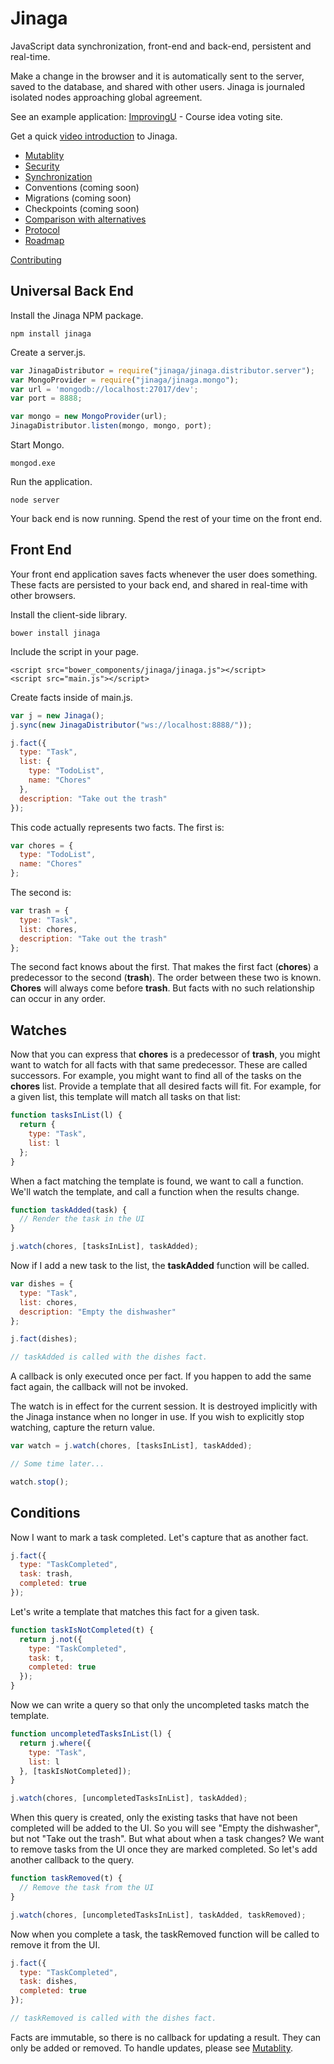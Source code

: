 # Jinaga
JavaScript data synchronization, front-end and back-end, persistent and real-time.

Make a change in the browser and it is automatically sent to the server, saved to the database, and shared with other users. Jinaga is journaled isolated nodes approaching global agreement. 

See an example application: [ImprovingU](https://jinagademo.azurewebsites.net) - Course idea voting site.

Get a quick [video introduction](https://vimeo.com/channels/jinaga) to Jinaga.

- [Mutablity](https://github.com/michaellperry/jinaga/blob/master/mutability.md)
- [Security](https://github.com/michaellperry/jinaga/blob/master/security.md)
- [Synchronization](https://github.com/michaellperry/jinaga/blob/master/synchronization.md)
- Conventions (coming soon)
- Migrations (coming soon)
- Checkpoints (coming soon)
- [Comparison with alternatives](https://github.com/michaellperry/jinaga/blob/master/alternatives.md)
- [Protocol](https://github.com/michaellperry/jinaga/blob/master/protocol.md)
- [Roadmap](https://github.com/michaellperry/jinaga/blob/master/roadmap.md)

[Contributing](https://github.com/michaellperry/jinaga/blob/master/contributing.md)

## Universal Back End

Install the Jinaga NPM package.

```
npm install jinaga
```

Create a server.js.

``` JavaScript
var JinagaDistributor = require("jinaga/jinaga.distributor.server");
var MongoProvider = require("jinaga/jinaga.mongo");
var url = 'mongodb://localhost:27017/dev';
var port = 8888;

var mongo = new MongoProvider(url);
JinagaDistributor.listen(mongo, mongo, port);
```

Start Mongo.

```
mongod.exe
```

Run the application.

```
node server
```

Your back end is now running. Spend the rest of your time on the front end.

## Front End

Your front end application saves facts whenever the user does something. These facts are persisted to your back end, and shared in real-time with other browsers.

Install the client-side library.

```
bower install jinaga
```

Include the script in your page.

```
<script src="bower_components/jinaga/jinaga.js"></script>
<script src="main.js"></script>
```

Create facts inside of main.js.

```JavaScript
var j = new Jinaga();
j.sync(new JinagaDistributor("ws://localhost:8888/"));

j.fact({
  type: "Task",
  list: {
    type: "TodoList",
    name: "Chores"
  },
  description: "Take out the trash"
});
```

This code actually represents two facts. The first is:

```JavaScript
var chores = {
  type: "TodoList",
  name: "Chores"
};
```

The second is:

```JavaScript
var trash = {
  type: "Task",
  list: chores,
  description: "Take out the trash"
};
```

The second fact knows about the first. That makes the first fact (**chores**) a predecessor to the second (**trash**). The order between these two is known. **Chores** will always come before **trash**. But facts with no such relationship can occur in any order.

## Watches

Now that you can express that **chores** is a predecessor of **trash**, you might want to watch for all facts with that same predecessor. These are called successors. For example, you might want to find all of the tasks on the **chores** list. Provide a template that all desired facts will fit. For example, for a given list, this template will match all tasks on that list:

```JavaScript
function tasksInList(l) {
  return {
    type: "Task",
    list: l
  };
}
```

When a fact matching the template is found, we want to call a function. We'll watch the template, and call a function when the results change.

```JavaScript
function taskAdded(task) {
  // Render the task in the UI
}

j.watch(chores, [tasksInList], taskAdded);
```

Now if I add a new task to the list, the **taskAdded** function will be called.

```JavaScript
var dishes = {
  type: "Task",
  list: chores,
  description: "Empty the dishwasher"
};

j.fact(dishes);

// taskAdded is called with the dishes fact.
```

A callback is only executed once per fact. If you happen to add the same fact again, the callback will not be invoked.

The watch is in effect for the current session. It is destroyed implicitly with the Jinaga instance when no longer in use. If you wish to explicitly stop watching, capture the return value.

```JavaScript
var watch = j.watch(chores, [tasksInList], taskAdded);

// Some time later...

watch.stop();
``` 

## Conditions

Now I want to mark a task completed. Let's capture that as another fact.

```JavaScript
j.fact({
  type: "TaskCompleted",
  task: trash,
  completed: true
});
```

Let's write a template that matches this fact for a given task.

```JavaScript
function taskIsNotCompleted(t) {
  return j.not({
    type: "TaskCompleted",
    task: t,
    completed: true
  });
}
```

Now we can write a query so that only the uncompleted tasks match the template.

```JavaScript
function uncompletedTasksInList(l) {
  return j.where({
    type: "Task",
    list: l
  }, [taskIsNotCompleted]);
}

j.watch(chores, [uncompletedTasksInList], taskAdded);
```

When this query is created, only the existing tasks that have not been completed will be added to the UI. So you will see "Empty the dishwasher", but not "Take out the trash". But what about when a task changes? We want to remove tasks from the UI once they are marked completed. So let's add another callback to the query.

```JavaScript
function taskRemoved(t) {
  // Remove the task from the UI
}

j.watch(chores, [uncompletedTasksInList], taskAdded, taskRemoved);
```

Now when you complete a task, the taskRemoved function will be called to remove it from the UI.

```JavaScript
j.fact({
  type: "TaskCompleted",
  task: dishes,
  completed: true
});

// taskRemoved is called with the dishes fact.
```

Facts are immutable, so there is no callback for updating a result. They can only be added or removed. To handle updates, please see [Mutablity](https://github.com/michaellperry/jinaga/blob/master/mutability.md).
